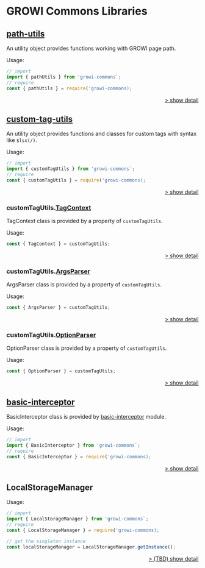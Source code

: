 # GROWI Commons Libraries

## [path-utils](util/path-utils.html)

An utility object provides functions working with GROWI page path.

Usage:
```javascript
// import
import { pathUtils } from 'growi-commons`;
// require
const { pathUtils } = require('growi-commons);
```

<div style="text-align: right">

[> show detail](util/path-utils.html)

</div>


## [custom-tag-utils](plugin/util/custom-tag-utils.html)

An utility object provides functions and classes for custom tags with syntax like `$lsx(/)`.

Usage:
```javascript
// import
import { customTagUtils } from 'growi-commons`;
// require
const { customTagUtils } = require('growi-commons);
```

<div style="text-align: right">

[> show detail](plugin/util/custom-tag-utils.html)

</div>


### customTagUtils.[TagContext](plugin/model/tag-context.html#TagContext)

TagContext class is provided by a property of `customTagUtils`.

Usage:
```javascript
const { TagContext } = customTagUtils;
```

<div style="text-align: right">

[> show detail](plugin/model/tag-context.html)

</div>


### customTagUtils.[ArgsParser](plugin/util/args-parser.html#ArgsParser)

ArgsParser class is provided by a property of `customTagUtils`.

Usage:
```javascript
const { ArgsParser } = customTagUtils;
```

<div style="text-align: right">

[> show detail](plugin/util/args-parser.html)

</div>


### customTagUtils.[OptionParser](plugin/util/option-parser.html#OptionParser)

OptionParser class is provided by a property of `customTagUtils`.

Usage:
```javascript
const { OptionParser } = customTagUtils;
```

<div style="text-align: right">

[> show detail](plugin/util/option-parser.html)

</div>


## [basic-interceptor](util/basic-interceptor.html)

BasicInterceptor class is provided by [basic-interceptor](util/basic-interceptor.html) module.

Usage:
```javascript
// import
import { BasicInterceptor } from 'growi-commons`;
// require
const { BasicInterceptor } = require('growi-commons);
```

<div style="text-align: right">

[> show detail](util/basic-interceptor.html)

</div>


## LocalStorageManager

Usage:
```javascript
// import
import { LocalStorageManager } from 'growi-commons`;
// require
const { LocalStorageManager } = require('growi-commons);

// get the singleton instance
const localStorageManager = LocalStorageManager.getInstance();
```

<div style="text-align: right">

[> (TBD) show detail]()

</div>